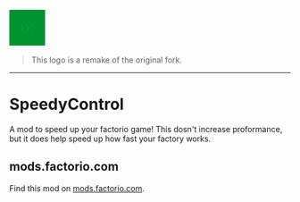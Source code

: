 ![thumbnail.png](thumbnail.png)
>This logo is a remake of the original fork.

---
# SpeedyControl
 A mod to speed up your factorio game!
 This dosn't increase proformance, but it does help speed up how fast your factory works.
 
mods.factorio.com
--------
Find this mod on [mods.factorio.com](https://mods.factorio.com/mod/SpeedyControl).
